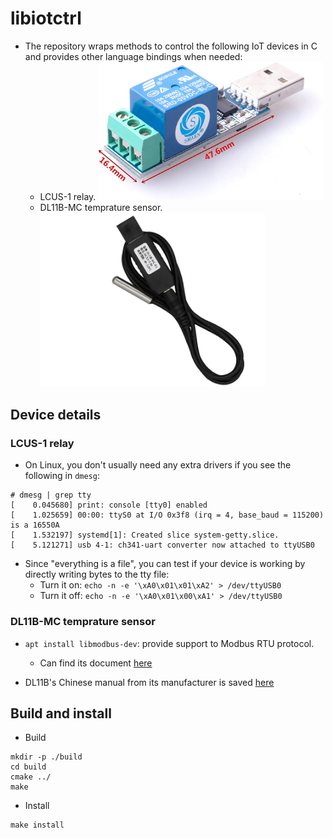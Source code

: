 # libiotctrl

* The repository wraps methods to control the following IoT devices in C and provides other language bindings when 
needed:
  * LCUS-1 relay.
    <img src="./assets/lcus-1_product-image.jpg" width="360" />
  * DL11B-MC temprature sensor.
    <img src="./assets/dl11b-mc_product-image.jpg" width="360" />

## Device details
### LCUS-1 relay

* On Linux, you don't usually need any extra drivers if you see the following in `dmesg`:

```
# dmesg | grep tty
[    0.045680] print: console [tty0] enabled
[    1.025659] 00:00: ttyS0 at I/O 0x3f8 (irq = 4, base_baud = 115200) is a 16550A
[    1.532197] systemd[1]: Created slice system-getty.slice.
[    5.121271] usb 4-1: ch341-uart converter now attached to ttyUSB0
```

* Since "everything is a file", you can test if your device is working by directly writing bytes to the tty file: 
  * Turn it on:  `echo -n -e '\xA0\x01\x01\xA2' > /dev/ttyUSB0`
  * Turn it off: `echo -n -e '\xA0\x01\x00\xA1' > /dev/ttyUSB0`

### DL11B-MC temprature sensor

* `apt install libmodbus-dev`: provide support to Modbus RTU protocol.
  * Can find its document [here](https://libmodbus.org/)

* DL11B's Chinese manual from its manufacturer is saved [here](./assets/dl11-mc_manual.pdf)

## Build and install

* Build
```
mkdir -p ./build
cd build
cmake ../
make
```

* Install
```
make install
```